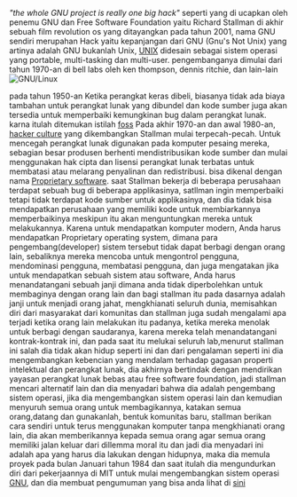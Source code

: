 *"the whole GNU project is really one big hack"* seperti yang di ucapkan oleh penemu GNU dan Free Software Foundation yaitu Richard Stallman di akhir sebuah film revolution os yang ditayangkan pada tahun 2001, nama GNU sendiri merupahan Hack yaitu kepanjangan dari GNU (Gnu's Not Unix) yang artinya adalah GNU bukanlah Unix, [UNIX](https://id.wikipedia.org/wiki/Unix) didesain sebagai sistem operasi yang portable, multi-tasking dan multi-user. pengembanganya dimulai dari tahun 1970-an di bell labs oleh ken thompson, dennis ritchie, dan lain-lain  
<img class="img-fluid" src="https://ik.imagekit.io/ei818rceo5ypg/image3_SkWu4qtq4.jpg" alt="GNU/Linux">  
  
pada tahun 1950-an Ketika perangkat keras dibeli, biasanya tidak ada biaya tambahan untuk perangkat lunak yang dibundel dan kode sumber juga akan tersedia untuk memperbaiki kemungkinan bug dalam perangkat lunak. karna itulah ditemukan istilah [foss](https://itsfoss.com/history-of-foss/)
Pada akhir 1970-an dan awal 1980-an, [hacker culture](https://en.wikipedia.org/wiki/Hacker_culture) yang dikembangkan Stallman mulai terpecah-pecah. Untuk mencegah perangkat lunak digunakan pada komputer pesaing mereka, sebagian besar produsen berhenti mendistribusikan kode sumber dan mulai menggunakan hak cipta dan lisensi perangkat lunak terbatas untuk membatasi atau melarang penyalinan dan redistribusi. bisa dikenal dengan nama [Proprietary software](https://en.wikipedia.org/wiki/Proprietary_software). saat Stallman bekerja di beberapa perusahaan terdapat sebuah bug di beberapa applikasinya, satllman ingin memperbaiki tetapi tidak terdapat kode sumber untuk applikasinya, dan dia tidak bisa mendapatkan perusahaan yang memiliki kode untuk membiarkannya memperbaikinya meskipun itu akan menguntungkan mereka untuk melakukannya. Karena untuk mendapatkan komputer modern, Anda harus mendapatkan Proprietary operating system, dimana para pengembang(developer) sistem tersebut tidak dapat berbagi dengan orang lain, sebaliknya mereka mencoba untuk mengontrol pengguna, mendominasi pengguna, membatasi pengguna, dan juga mengatakan jika untuk mendapatkan sebuah sistem atau software, Anda harus menandatangani sebuah janji dimana anda tidak diperbolehkan untuk membaginya dengan orang lain dan bagi stallman itu pada dasarnya adalah janji untuk menjadi orang jahat, mengkhianati seluruh dunia, memisahkan diri dari masyarakat dari komunitas dan stallman juga sudah mengalami apa terjadi ketika orang lain melakukan itu padanya, ketika mereka menolak untuk berbagi dengan saudaranya, karena mereka telah menandatangani kontrak-kontrak ini, dan pada saat itu melukai seluruh lab,menurut stallman ini salah dia tidak akan hidup seperti ini dan dari pengalaman seperti ini dia mengembangkan kebencian yang mendalam terhadap gagasan properti intelektual dan perangkat lunak, dia akhirnya bertindak dengan mendirikan yayasan perangkat lunak bebas atau free software foundation, jadi stallman mencari alternatif lain dan dia menyadari bahwa dia adalah pengembang sistem operasi, jika dia mengembangkan sistem operasi lain dan kemudian menyuruh semua orang untuk membagikannya, katakan semua orang,datang dan gunakanlah, bentuk komunitas baru, stallman berikan cara sendiri untuk terus menggunakan komputer tanpa mengkhianati orang lain, dia akan memberikannya kepada semua orang agar semua orang memiliki jalan keluar dari dillemma moral itu dan jadi dia menyadari ini adalah apa yang harus dia lakukan dengan hidupnya, maka dia memula proyek pada bulan Januari tahun 1984 dan saat itulah dia mengundurkan diri dari pekerjaannya di MIT untuk mulai mengembangkan sistem operasi [GNU](https://www.gnu.org/), dan dia membuat pengumuman yang bisa anda lihat di [sini](https://www.gnu.org/gnu/initial-announcement.en.html)